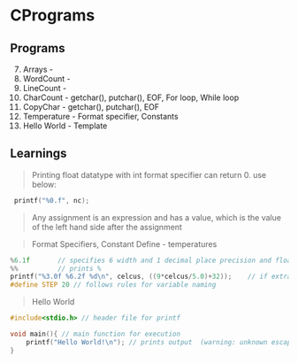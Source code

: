 # CPrograms

## Programs
7. Arrays - 
6. WordCount -
5. LineCount - 
4. CharCount - getchar(), putchar(), EOF, For loop, While loop 
3. CopyChar - getchar(), putchar(), EOF
2. Temperature - Format specifier, Constants 
1. Hello World - Template

## Learnings

> Printing float datatype with int format specifier can return 0. use below:
```c
 printf("%0.f", nc);
```

> Any assignment is an expression and has a value, which is the value of the left hand side after the assignment

> Format Specifiers, Constant Define - temperatures
```c
%6.1f       // specifies 6 width and 1 decimal place precision and float data type
%%          // prints %
printf("%3.0f %6.2f %d\n", celcus, ((9*celcus/5.0)+32));    // if extra % prints garbage value
#define STEP 20 // follows rules for variable naming 
```
> Hello World
```c
#include<stdio.h> // header file for printf

void main(){ // main function for execution
	printf("Hello World!\n"); // prints output  (warning: unknown escape sequence: '\c' if use)
}
```
